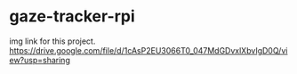 # gaze-tracker-rpi
img link for this project. 
https://drive.google.com/file/d/1cAsP2EU3066T0_047MdGDvxlXbvIgD0Q/view?usp=sharing
